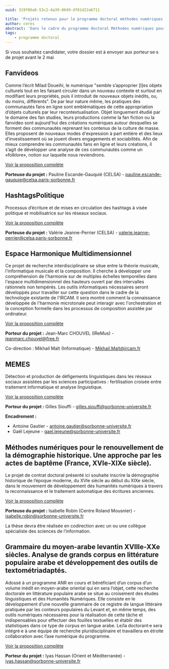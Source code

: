 ```yaml
---
uuid: 319f86a6-53c2-4a39-8649-df81d22a6711

title: 'Projets retenus pour le programme doctoral méthodes numériques'
author: ceres
abstract: 'Dans le cadre du programme doctoral Méthodes numériques pour les thèses en LSHS, proposé par CERES, 6 projets ont été retenus au terme de la première phase de sélection.'
tags:
    - programme doctoral
---
```


Si vous souhaitez candidater, votre dossier est à envoyer aux porteur·se·s de projet avant le 2 mai

## Fanvideos

Comme l’écrit Milad Doueihi, le numérique "semble s’approprier \[l]es objets culturels tout en les faisant circuler dans un nouveau contexte et surtout en modifiant leurs propriétés, puis il introduit de nouveaux objets inédits, ou, du moins, différents". De par leur nature même, les pratiques des communautés fans en ligne sont emblématiques de cette appropriation d’objets culturels par leur recontextualisation. Objet longuement étudié par le domaine des fan studies, leurs productions comme la fan fiction ou la fanvideo sont aujourd'hui des créations numériques autour desquelles se forment des communautés reprenant les contenus de la culture de masse. Elles proposent de nouveaux modes d'expression à part entière et des lieux d’investissement où se jouent divers engagements et sociabilités. Afin de mieux comprendre les communautés fans en ligne et leurs créations, il s’agit de développer une analyse de ces communautés comme un «folklore», notion sur laquelle nous reviendrons.

[Voir la proposition complète](https://dropsu.sorbonne-universite.fr/s/8F9j2esbzYa4xDK?dir=undefined&path=%2FPROJET%201%20-%20Fanvideos&openfile=112098493)

**Porteuse du projet :** Pauline Escande-Gauquié (CELSA) - pauline.escande-gauquie@celsa.paris-sorbonne.fr

## HashtagsPolitique

Processus d’écriture et de mises en circulation des hashtags à visée politique et mobilisatrice sur les réseaux sociaux.

[Voir la proposition complète](https://dropsu.sorbonne-universite.fr/s/8F9j2esbzYa4xDK?dir=undefined&path=%2FPROJET%202%20-%20HashtagsPolitiques&openfile=112098559)

**Porteuse du projet :** Valérie Jeanne-Perrier (CELSA) - valerie.jeanne-perrier@celsa.paris-sorbonne.fr

## Espace Harmonique Multidimensionnel

Ce projet de recherche interdisciplinaire se situe entre la théorie musicale, l'informatique musicale et la composition. Il cherche à développer une compréhension de l'harmonie sur de multiples échelles temporelles dans l'espace multidimensionnel des hauteurs ouvert par des intervalles rationnels non tempérés. Les outils informatiques nécessaires seront développés pour travailler sur cette question dans le cadre de la technologie existante de l'IRCAM. Il sera montré comment la connaissance développée de l'harmonie microtonale peut interagir avec l'orchestration et la conception formelle dans les processus de composition assistée par ordinateur.

[Voir la proposition complète](https://dropsu.sorbonne-universite.fr/apps/onlyoffice/s/8F9j2esbzYa4xDK?fileId=112098609)

**Porteur du projet :** Jean-Marc CHOUVEL (IReMus) - jeanmarc.chouvel@free.fr

Co-direction : Mikhail Malt (Informatique) - Mikhail.Malt@ircam.fr

## MEMES

Détection et production de défigements linguistiques dans les réseaux sociaux assistées par les sciences participatives : fertilisation croisée entre traitement informatique et analyse linguistique.

[Voir la proposition complète](https://dropsu.sorbonne-universite.fr/s/8F9j2esbzYa4xDK?dir=undefined&path=%2FPROJET%204%20-%20MEMES&openfile=112100789)

**Porteur du projet :** Gilles Siouffi - gilles.siouffi@sorbonne-universite.fr

**Encadrement :**

- Antoine Gautier - antoine.gautier@sorbonne-universite.fr
- Gaël Lejeune - gael.lejeune@sorbonne-universite.fr

## Méthodes numériques pour le renouvellement de la démographie historique. Une approche par les actes de baptême (France, XVIe-XIXe siècle).

Le projet de contrat doctoral présenté ici souhaite inscrire la démographie historique de l’époque moderne, du XVIe siècle au début du XIXe siècle, dans le mouvement de développement des humanités numériques à travers la reconnaissance et le traitement automatique des écritures anciennes.

[Voir la proposition complète](https://dropsu.sorbonne-universite.fr/s/8F9j2esbzYa4xDK?dir=undefined&path=%2FPROJET%205%20-%20ActesBapteme&openfile=112100801)

**Porteuse du projet :** Isabelle Robin (Centre Roland Mousnier) - isabelle.robin@sorbonne-universite.fr

La thèse devra être réalisée en codirection avec un ou une collègue spécialiste des sciences de l’information.

## Grammaire du moyen-arabe levantin XVIIIe-XXe siècles. Analyse de grands corpus en littérature populaire arabe et développement des outils de textométriadaptés.

Adossé à un programme ANR en cours et bénéficiant d’un corpus d’un volume inédit en moyen-arabe oriental qui en sera l’objet, cette recherche doctorale en littérature populaire arabe se situe au croisement des études linguistiques et des Humanités Numériques. Elle consiste en le développement d’une nouvelle grammaire de ce registre de langue littéraire pratiquée par les conteurs populaires du Levant et, en même temps, des outils numériques nécessaires pour la réalisation de cette tâche et indispensables pour effectuer des fouilles textuelles et établir des statistiques dans ce type de corpus en langue arabe. Le/la doctorant·e sera intégré·e à une équipe de recherche pluridisciplinaire et travaillera en étroite collaboration avec l’axe numérique du programme.

[Voir la proposition complète](https://dropsu.sorbonne-universite.fr/s/8F9j2esbzYa4xDK?dir=undefined&path=%2FPROJET%206%20-%20GrammaireMoyenArabeLevantin&openfile=112100805)

**Porteur du projet :** Iyas Hassan (Orient et Méditerranée) - iyas.hassan@sorbonne-universite.fr